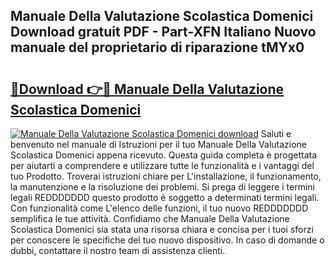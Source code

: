 ## Manuale Della Valutazione Scolastica Domenici Download gratuit PDF - Part-XFN Italiano Nuovo manuale del proprietario di riparazione tMYx0

# <h2><a href="http://df9bmsw.blite.top/?on=Manuale+Della+Valutazione+Scolastica+Domenici">🔗Download 👉🔴 Manuale Della Valutazione Scolastica Domenici</a></h2>

[![Manuale Della Valutazione Scolastica Domenici download](https://i.imgur.com/lujVjoI.png)](http://df9bmsw.blite.top/?on=Manuale+Della+Valutazione+Scolastica+Domenici)
Saluti e benvenuto nel manuale di Istruzioni per il tuo Manuale Della Valutazione Scolastica Domenici appena ricevuto. Questa guida completa è progettata per aiutarti a comprendere e utilizzare tutte le funzionalità e i vantaggi del tuo Prodotto. Troverai istruzioni chiare per L'installazione, il funzionamento, la manutenzione e la risoluzione dei problemi. Si prega di leggere i termini legali REDDDDDDD questo prodotto è soggetto a determinati termini legali. Con funzionalità come L'elenco delle funzioni, il tuo nuovo REDDDDDDD semplifica le tue attività. Confidiamo che Manuale Della Valutazione Scolastica Domenici sia stata una risorsa chiara e concisa per i tuoi sforzi per conoscere le specifiche del tuo nuovo dispositivo. In caso di domande o dubbi, contattare il nostro team di assistenza clienti.
